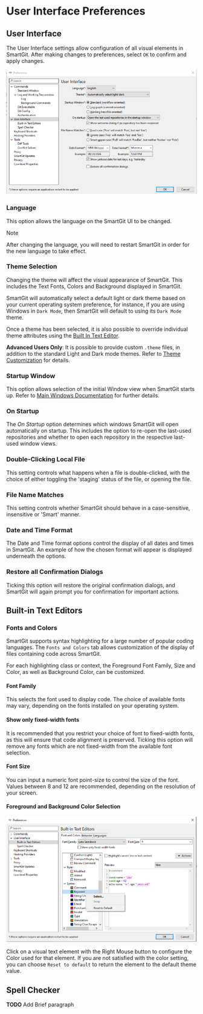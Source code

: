 # User Interface Preferences

## User Interface
The User Interface settings allow configuration of all visual elements in SmartGit.
After making changes to preferences, select `OK` to confirm and apply changes.

![SmartGit User Interface Preferences](<../../images/Preferences-user-interface-themes.png>)

### Language
This option allows the language on the SmartGit UI to be changed.
> [!NOTE]  
> After changing the language, you will need to restart SmartGit in order for the new language to take effect.

### Theme Selection
Changing the theme will affect the visual appearance of SmartGit. This includes the Text Fonts, Colors and Background displayed in SmartGit.

SmartGit will automatically select a default light or dark theme based on your current operating system preference, for instance, if you are using Windows in `Dark Mode`, then SmartGit will default to using its `Dark Mode` theme.

Once a theme has been selected, it is also possible to override individual theme attributes using the [Built In Text Editor](#built-in-text-editors).

 **Advanced Users Only**: It is possible to provide custom `.theme` files, in addition to the standard Light and Dark mode themes. Refer to [Theme Customization](<../Advanced Settings/Theme-Customization.md>) for details.

### Startup Window

This option allows selection of the initial Window view when SmartGit starts up. Refer to [Main Windows Documentation](../Main-Windows)  for further details.

### On Startup

The *On Startup* option determines which windows SmartGit will open automatically on startup. This includes the option to re-open the last-used repositories and whether to open each repository in the respective last-used window views.

### Double-Clicking Local File

This setting controls what happens when a file is double-clicked, with the choice of either toggling the 'staging' status of the file, or opening the file.

### File Name Matches

This setting controls whether SmartGit should behave in a case-sensitive, insensitive or 'Smart' manner.

### Date and Time Format

The Date and Time format options control the display of all dates and times in SmartGit. An example of how the chosen format will appear is displayed underneath the options.

### Restore all Confirmation Dialogs

Ticking this option will restore the original confirmation dialogs, and SmartGit will again prompt you for confirmation for important actions.


## Built-in Text Editors

### Fonts and Colors
SmartGit supports syntax highlighting for a large number of popular coding languages. The `Fonts and Colors` tab allows customization of the display of files containing code across SmartGit.

For each highlighting class or context, the Foreground Font Family, Size and Color, as well as Background Color, can be customized.

#### Font Family
This selects the font used to display code.
The choice of available fonts may vary, depending on the fonts installed on your operating system.

#### Show only fixed-width fonts
It is recommended that you restrict your choice of font to fixed-width fonts, as this will ensure that code alignment is preserved. Ticking this option will remove any fonts which are not fixed-width from the available font selection.

#### Font Size
You can input a numeric font point-size to control the size of the font.
Values between 8 and 12 are recommended, depending on the resolution of your screen.

#### Foreground and Background Color Selection
![Changing Font Colors](<../../images/Preferences-user-interface-fonts-and-colors.png>)

Click on a visual text element with the Right Mouse button to configure the Color used for that element.
If you are not satisfied with the color setting, you can choose `Reset to default` to return the element to the default theme value.

## Spell Checker

**TODO** Add Brief paragraph
